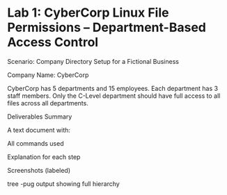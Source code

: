 # Lab 1: CyberCorp Linux File Permissions – Department-Based Access Control 

 

Scenario: Company Directory Setup for a Fictional Business 

 Company Name: CyberCorp 

 CyberCorp has 5 departments and 15 employees. Each department has 3 staff members. Only the C-Level department should have full access to all files across all departments. 

 
Deliverables Summary  

A text document with: 

All commands used 

Explanation for each step 

Screenshots (labeled) 

tree -pug output showing full hierarchy 

 

 
